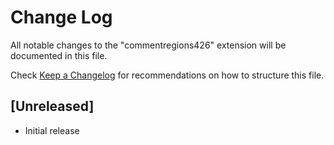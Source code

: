 # Change Log

All notable changes to the "commentregions426" extension will be documented in this file.

Check [Keep a Changelog](http://keepachangelog.com/) for recommendations on how to structure this file.

## [Unreleased]

- Initial release